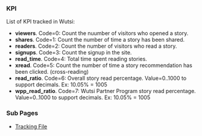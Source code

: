 ### KPI
List of KPI tracked in Wutsi:
- **viewers**. Code=0: Count the nuumber of visitors who opened a story.
- **shares**. Code=1: Count the number of time a story has been shared.
- **readers**. Code=2: Count the number of visitors who read a story.
- **signups**. Code=3: Count the signup in the site.
- **read_time**. Code=4: Total time spent reading stories.
- **xread**. Code=5: Count the number of time a story recommendation has been clicked. (cross-reading)
- **read_ratio**. Code=6: Overall story read percentage. Value=0..1000 to support decimals. Ex: 10.05% = 1005
- **wpp_read_ratio**. Code=7: Wutsi Partner Program story read percentage. Value=0..1000 to support decimals. Ex: 10.05% = 1005

### Sub Pages
- [Tracking File](Tracking-File.md)
